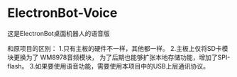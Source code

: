 # ElectronBot-Voice

这是ElectronBot桌面机器人的语音版

和原项目的区别：
1.只有主板的硬件不一样，其他都一样。
2.主板上仅将SD卡模块更换为了 WM8978音频模块， 为了后期也能够扩张本地存储功能，增加了SPI-flash。
3.如果要使用语音功能，需要使用本项目中的USB上层通讯协议。


